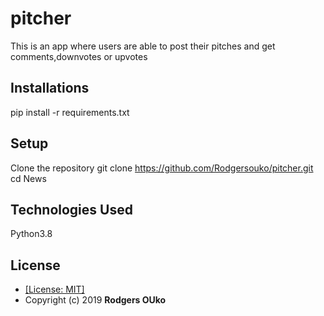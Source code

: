 # pitcher
This is an app where users are able to post their pitches and get comments,downvotes or upvotes 


## Installations
pip install -r requirements.txt


## Setup
Clone the repository
git clone https://github.com/Rodgersouko/pitcher.git
cd News


## Technologies Used
Python3.8


## License
* [[License: MIT]](LICENCE.md)
* Copyright (c) 2019 **Rodgers OUko**
